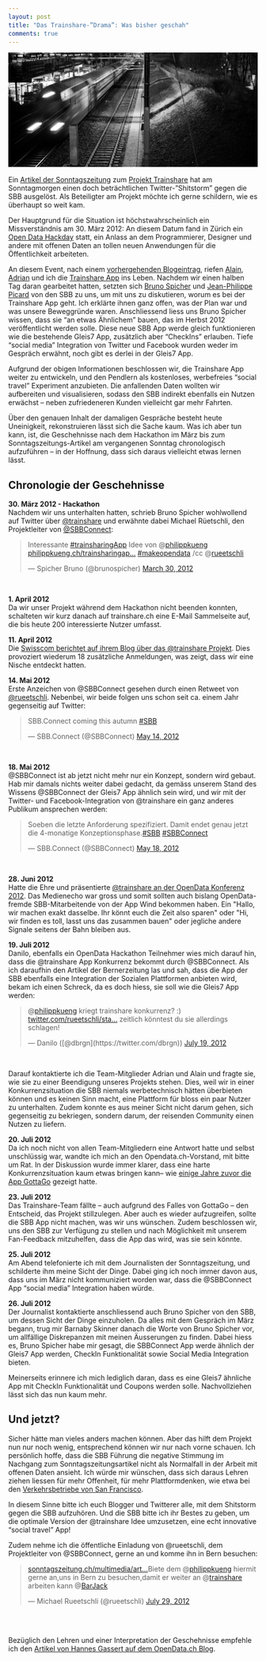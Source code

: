 ```yaml
---
layout: post
title: "Das Trainshare-”Drama”: Was bisher geschah"
comments: true
--- 
```

![Train in Pfäffikon](/images/DSC_4670.jpg)

Ein [Artikel der Sonntagszeitung](http://www.sonntagszeitung.ch/multimedia/artikel-detailseite/?newsid=225293) zum [Projekt Trainshare](http://trainshare.ch) hat am Sonntagmorgen einen doch beträchtlichen Twitter-”Shitstorm” gegen die SBB ausgelöst. Als Beteiligter am Projekt möchte ich gerne schildern, wie es überhaupt so weit kam.

Der Hauptgrund für die Situation ist höchstwahrscheinlich ein Missverständnis am 30. März 2012: An diesem Datum fand in Zürich ein [Open Data Hackday](http://opendata.ch/projects/make-opendata-ch-mobiliat/) statt, ein Anlass an dem Programmierer, Designer und andere mit offenen Daten an tollen neuen Anwendungen für die Öffentlichkeit arbeiteten.

An diesem Event, nach einem [vorhergehenden Blogeintrag](http://philippkueng.ch/trainsharingapp.html), riefen [Alain](http://twitter.com/visualcontext), [Adrian](http://twitter.com/AdrianKuendig) und ich die [Trainshare App](http://trainshare.ch) ins Leben. Nachdem wir einen halben Tag daran gearbeitet hatten, setzten sich [Bruno Spicher](https://www.xing.com/profile/Bruno_Spicher) und [Jean-Philippe Picard](https://www.xing.com/profile/JeanPhilippe_Picard) von den SBB zu uns, um mit uns zu diskutieren, worum es bei der Trainshare App geht. Ich erklärte ihnen ganz offen, was der Plan war und was unsere Beweggründe waren. Anschliessend liess uns Bruno Spicher wissen, dass sie “an etwas Ähnlichem” bauen, das im Herbst 2012 veröffentlicht werden solle. Diese neue SBB App werde gleich funktionieren wie die bestehende Gleis7 App, zusätzlich aber “CheckIns” erlauben. Tiefe “social media” Integration von Twitter und Facebook wurden weder im Gespräch erwähnt, noch gibt es derlei in der Gleis7 App.

Aufgrund der obigen Informationen beschlossen wir, die Trainshare App weiter zu entwickeln, und den Pendlern als kostenloses, werbefreies “social travel” Experiment anzubieten. Die anfallenden Daten wollten wir aufbereiten und visualisieren, sodass den SBB indirekt ebenfalls ein Nutzen erwächst – neben zufriedeneren Kunden vielleicht gar mehr Fahrten.

Über den genauen Inhalt der damaligen Gespräche besteht heute Uneinigkeit, rekonstruieren lässt sich die Sache kaum. Was ich aber tun kann, ist, die Geschehnisse nach dem Hackathon im März bis zum Sonntagszeitungs-Artikel am vergangenen Sonntag chronologisch aufzuführen – in der Hoffnung, dass sich daraus vielleicht etwas lernen lässt.

## Chronologie der Geschehnisse

**30. März 2012 - Hackathon**<br/>
Nachdem wir uns unterhalten hatten, schrieb Bruno Spicher wohlwollend auf Twitter über [@trainshare](https://twitter.com/trainshare) und erwähnte dabei Michael Rüetschli, den Projektleiter von [@SBBConnect](https://twitter.com/SBBConnect):
<blockquote class="twitter-tweet tw-align-center"><p>Interessante <a href="https://twitter.com/search/%2523trainsharingApp">#trainsharingApp</a> Idee von @<a href="https://twitter.com/philippkueng">philippkueng</a> <a href="http://t.co/zcXjx2UL" title="http://philippkueng.ch/trainsharingapp.html">philippkueng.ch/trainsharingap…</a> <a href="https://twitter.com/search/%2523makeopendata">#makeopendata</a> /cc @<a href="https://twitter.com/rueetschli">rueetschli</a></p>&mdash; Spicher Bruno (@brunospicher) <a href="https://twitter.com/brunospicher/status/185708347868196864" data-datetime="2012-03-30T12:41:35+00:00">March 30, 2012</a></blockquote>
<script src="//platform.twitter.com/widgets.js" charset="utf-8"></script>
<br/>

**1. April 2012**<br/>
Da wir unser Projekt während dem Hackathon nicht beenden konnten, schalteten wir kurz danach auf trainshare.ch eine E-Mail Sammelseite auf, die bis heute 200 interessierte Nutzer umfasst.

**11. April 2012**<br/>
Die [Swisscom berichtet auf ihrem Blog über das @trainshare Projekt](http://www.bluewin.ch/de/index.php/53,574679/Trainshare__So_findet_man_Freunde_im_Zug_/de/digital/?scrss=de_digital). Dies provoziert wiederum 18 zusätzliche Anmeldungen, was zeigt, dass wir eine Nische entdeckt hatten.

**14. Mai 2012**<br/>
Erste Anzeichen von @SBBConnect gesehen durch einen Retweet von [@rueetschli](https://twitter.com/rueetschli). Nebenbei, wir beide folgen uns schon seit ca. einem Jahr gegenseitig auf Twitter:
<blockquote class="twitter-tweet tw-align-center"><p>SBB.Connect coming this autumn <a href="https://twitter.com/search/%2523SBB">#SBB</a></p>&mdash; SBB.Connect (@SBBConnect) <a href="https://twitter.com/SBBConnect/status/202044850512740352" data-datetime="2012-05-14T14:37:00+00:00">May 14, 2012</a></blockquote>
<br/>

**18. Mai 2012**<br/>
@SBBConnect ist ab jetzt nicht mehr nur ein Konzept, sondern wird gebaut. Hab mir damals nichts weiter dabei gedacht, da gemäss unserem Stand des Wissens @SBBConnect der Gleis7 App ähnlich sein wird, und wir mit der Twitter- und Facebook-Integration von @trainshare ein ganz anderes Publikum ansprechen werden:
<blockquote class="twitter-tweet tw-align-center"><p>Soeben die letzte Anforderung spezifiziert. Damit endet genau jetzt die 4-monatige Konzeptionsphase.<a href="https://twitter.com/search/%2523SBB">#SBB</a> <a href="https://twitter.com/search/%2523SBBConnect">#SBBConnect</a></p>&mdash; SBB.Connect (@SBBConnect) <a href="https://twitter.com/SBBConnect/status/203391038767894528" data-datetime="2012-05-18T07:46:17+00:00">May 18, 2012</a></blockquote>
<br/>

**28. Juni 2012**<br/>
Hatte die Ehre und präsentierte [@trainshare an der OpenData Konferenz 2012](http://philippkueng.ch/trainshare-at-the-opendata-dot-ch-conference-2012.html). Das Medienecho war gross und somit sollten auch bislang OpenData-fremde SBB-Mitarbeitende von der App Wind bekommen haben.
Ein "Hallo, wir machen exakt dasselbe. Ihr könnt euch die Zeit also sparen" oder "Hi, wir finden es toll, lasst uns das zusammen bauen" oder jegliche andere Signale seitens der Bahn bleiben aus.

**19. Juli 2012**<br/>
Danilo, ebenfalls ein OpenData Hackathon Teilnehmer wies mich darauf hin, dass die @trainshare App Konkurrenz bekommt durch @SBBConnect. Als ich daraufhin den Artikel der Bernerzeitung las und sah, dass die App der SBB ebenfalls eine Integration der Sozialen Plattformen anbieten wird, bekam ich einen Schreck, da es doch hiess, sie soll wie die Gleis7 App werden:
<blockquote class="twitter-tweet tw-align-center"><p>@<a href="https://twitter.com/philippkueng">philippkueng</a> kriegt trainshare konkurrenz? :) <a href="https://t.co/buEp8aML" title="https://twitter.com/rueetschli/status/225843359149858818/photo/1/large">twitter.com/rueetschli/sta…</a> zeitlich könntest du sie allerdings schlagen!</p>&mdash; Danilo ([@dbrgn](https://twitter.com/dbrgn)) <a href="https://twitter.com/dbrgn/status/225861547073892352" data-datetime="2012-07-19T07:56:03+00:00">July 19, 2012</a></blockquote>
<br/>

Darauf kontaktierte ich die Team-Mitglieder Adrian und Alain und fragte sie, wie sie zu einer Beendigung unseres Projekts stehen. Dies, weil wir in einer Konkurrenzsituation die SBB niemals werbetechnisch hätten überbieten können und es keinen Sinn macht, eine Plattform für bloss ein paar Nutzer zu unterhalten. Zudem konnte es aus meiner Sicht nicht darum gehen, sich gegenseitig zu bekriegen, sondern darum, der reisenden Community einen Nutzen zu liefern.

**20. Juli 2012**<br/>
Da ich noch nicht von allen Team-Mitgliedern eine Antwort hatte und selbst unschlüssig war, wandte ich mich an den Opendata.ch-Vorstand, mit bitte um Rat. In der Diskussion wurde immer klarer, dass eine harte Konkurrenzsituation kaum etwas bringen kann– wie [einige Jahre zuvor die App GottaGo](http://gottago.demo.liip.ch/) gezeigt hatte.

**23. Juli 2012**<br/>
Das Trainshare-Team fällte – auch aufgrund des Falles von GottaGo – den Entscheid, das Projekt stillzulegen. Aber auch es wieder aufzugreifen, sollte die SBB App nicht machen, was wir uns wünschen. Zudem beschlossen wir, uns den SBB zur Verfügung zu stellen und nach Möglichkeit mit unserem Fan-Feedback mitzuhelfen, dass die App das wird, was sie sein könnte.

**25. Juli 2012**<br/>
Am Abend telefonierte ich mit dem Journalisten der Sonntagszeitung, und schilderte ihm meine Sicht der Dinge. Dabei ging ich noch immer davon aus, dass uns im März nicht kommuniziert worden war, dass die @SBBConnect App “social media” Integration haben würde.

**26. Juli 2012**<br/>
Der Journalist kontaktierte anschliessend auch Bruno Spicher von den SBB, um dessen Sicht der Dinge einzuholen. Da alles mit dem Gespräch im März begann, trug mir Barnaby Skinner danach die Worte von Bruno Spicher vor, um allfällige Diskrepanzen mit meinen Äusserungen zu finden. Dabei hiess es, Bruno Spicher habe mir gesagt, die SBBConnect App werde ähnlich der Gleis7 App werden, CheckIn Funktionalität sowie Social Media Integration bieten.

Meinerseits erinnere ich mich lediglich daran, dass es eine Gleis7 ähnliche App mit CheckIn Funktionalität und Coupons werden solle. Nachvollziehen lässt sich das nun kaum mehr.


## Und jetzt?

Sicher hätte man vieles anders machen können. Aber das hilft dem Projekt nun nur noch wenig, entsprechend können wir nur nach vorne schauen. Ich persönlich hoffe, dass die SBB Führung die negative Stimmung im Nachgang zum Sonntagszeitungsartikel nicht als Normalfall in der Arbeit mit offenen Daten ansieht. Ich würde mir wünschen, dass sich daraus Lehren ziehen liessen für mehr Offenheit, für mehr Plattformdenken, wie etwa bei den [Verkehrsbetriebe von San Francisco](http://www.fastcoexist.com/1678624/how-open-data-could-make-san-francisco-public-transportation-better-updated).

In diesem Sinne bitte ich euch Blogger und Twitterer alle, mit dem Shitstorm gegen die SBB aufzuhören. Und die SBB bitte ich ihr Bestes zu geben, um die optimale Version der @trainshare Idee umzusetzen, eine echt innovative “social travel” App!

Zudem nehme ich die öffentliche Einladung von @rueetschli, dem Projektleiter von @SBBConnect, gerne an und komme ihn in Bern besuchen:
<blockquote class="twitter-tweet tw-align-center"><p><a href="http://t.co/wC7HsiWn" title="http://www.sonntagszeitung.ch/multimedia/artikel-detailseite/?newsid=225293">sonntagszeitung.ch/multimedia/art…</a>Biete dem @<a href="https://twitter.com/philippkueng">philippkueng</a> hiermit gerne an,uns in Bern zu besuchen,damit er weiter an @<a href="https://twitter.com/trainshare">trainshare</a> arbeiten kann @<a href="https://twitter.com/BarJack">BarJack</a></p>&mdash; Michael Rueetschli (@rueetschli) <a href="https://twitter.com/rueetschli/status/229490401772466177" data-datetime="2012-07-29T08:15:50+00:00">July 29, 2012</a></blockquote>
<script src="//platform.twitter.com/widgets.js" charset="utf-8"></script>
<br/><br/>

Bezüglich den Lehren und einer Interpretation der Geschehnisse empfehle ich den [Artikel von Hannes Gassert auf dem OpenData.ch Blog](http://opendata.ch/2012/07/30/trainshare-learnings/).